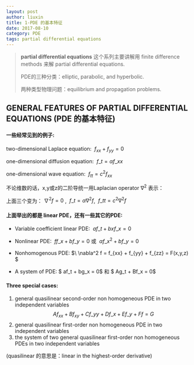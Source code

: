 ```yaml
---
layout: post
author: liuxin
title: 1-PDE 的基本特征
date: 2017-08-10
category: PDE
tags: partial differential equations 
---
```


> **partial differential equations** 这个系列主要讲解用 finite difference methods 来解 partial differential equations.
> 
> PDE的三种分类：elliptic, parabolic, and hyperbolic.
> 
> 两种类型物理问题：equilibrium and propagation problems.

## GENERAL FEATURES OF PARTIAL DIFFERENTIAL EQUATIONS (PDE 的基本特征)
#### 一些经常见到的例子:

two-dimensional Laplace equation:  $\ f_{xx} + f_{yy} = 0$

one-dimensional diffusion equation: $\ f\_t = \alpha f\_{xx}$

one-dimensional wave equation: $\ f_{tt} = c^2 f_{xx}$

不论维数的话，x,y或z的二阶导统一用Laplacian operator $\nabla^2$ 表示：

上面三个变为：$\ \nabla^2 f = 0$ , $\  f\_t = \alpha \nabla^2 f$, $\ f\_{tt} = c^2 \nabla^2 f$

#### 上面举出的都是 **linear PDE**，还有一些其它的PDE:

* Variable coefficient linear PDE: $\ af\_t + bxf\_x = 0$

* Nonlinear PDE: $\ ff\_x + bf\_y = 0$ 或 $\ \alpha f\_x^2 + b f\_y = 0$

* Nonhomogenous PDE: $\ \nabla^2 f = f_{xx} + f_{yy} + f\_{zz} = F(x,y,z) $

* A system of PDE: $ af\_t + bg\_x = 0$ 和 $ Ag\_t + Bf\_x = 0$

#### Three special cases:

1. general quasilinear second-order non homogeneous PDE in two independent variables $$ Af_{xx} + Bf_{xy} + Cf\_{yy} + Df\_x + Ef\_y + Ff = G $$
2. general quasilinear first-order non homogeneous PDE in two independent variables
3. the system of two general quasilinear first-order non homogeneous PDEs in two independent variables

(quasilinear 的意思是：linear in the highest-order derivative)

